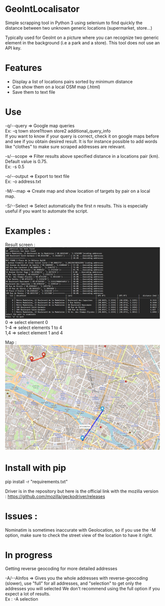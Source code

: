 # GeoIntLocalisator
 Simple scrapping tool in Python 3 using selenium to find quickly the distance between two unknown generic locations (supermarket, store...)

 Typically used for GeoInt on a picture where you can recognize two generic element in the background (i.e a park and a store).
 This tool does not use an API key.

# Features 
-	Display a list of locations pairs sorted by minimum distance
-	Can show them on a local OSM map (.html)
-	Save them to text file


# Use
-q/--query => Google map queries<br/> 
Ex: -q town store1!town store2 additional_query_info<br/>
If you want to know if your query is correct, check it on google maps before and see if you obtain desired result.
It is for instance possible to add words like "clothes" to make sure scraped addresses are relevant.<br/>

-s/--scope => Filter results above specified distance in a locations pair (km). Default value is 0.75.<br/>
Ex: -s 0.5

-o/--output => Export to text file<br/>
Ex: -o address.txt

-M/--map => Create map and show location of targets by pair on a local map.

-S/--Select => Select automatically the first n results. This is especially useful if you want to automate the script.

# Examples :
Result screen :
![Result screen](Examples//result_table.png)
0 => select element 0<br/>
1-4 => select elements 1 to 4<br/>
1,4 => select element 1 and 4<br/>


Map :
![Result screen](Examples//map_example.png)

# Install with pip
pip install -r "requirements.txt"

Driver is in the repository but here is the official link with the mozilla version :
https://github.com/mozilla/geckodriver/releases

# Issues :
Nominatim is sometimes inaccurate with Geolocation, so if you use the -M option, make sure to check the street view of the location to have it right.

# In progress 
Getting reverse geocoding for more detailed addresses

-A/--AInfos => Gives you the whole addresses with reverse-geocoding (slower), use "full"
	for all addresses, and "selection" to get only the addresses you will selected
	We don't recommend using the full option if you expect a lot of results.<br/>
Ex : -A selection
